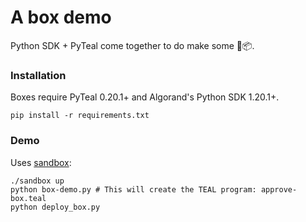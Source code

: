 # A box demo
Python SDK + PyTeal come together to do make some 🎁📦.

### Installation

Boxes require PyTeal 0.20.1+ and Algorand's Python SDK 1.20.1+.

```
pip install -r requirements.txt
```

### Demo

Uses [sandbox](https://github.com/algorand/sandbox):

```
./sandbox up
python box-demo.py # This will create the TEAL program: approve-box.teal
python deploy_box.py
```
